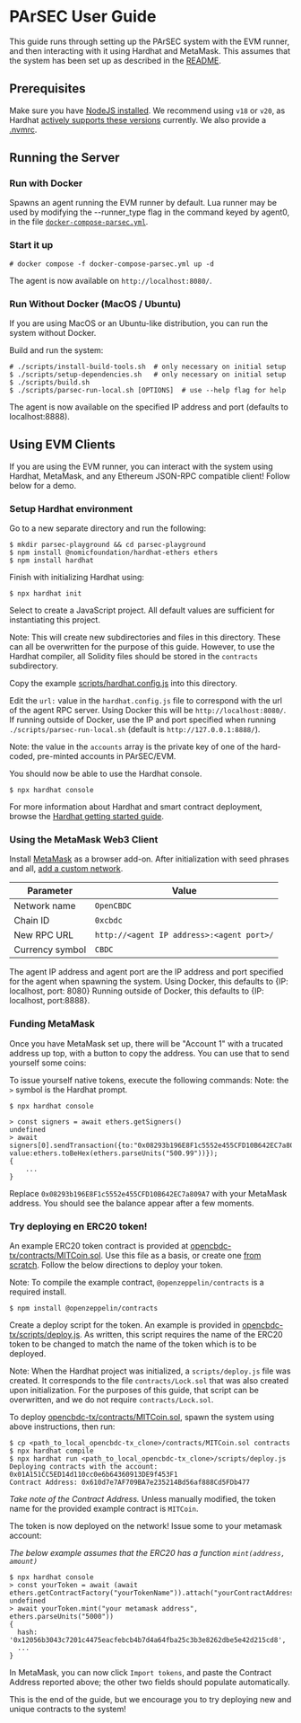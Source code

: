 # PArSEC User Guide

This guide runs through setting up the PArSEC system with the EVM runner, and then interacting with it using Hardhat and MetaMask.
This assumes that the system has been set up as described in the [README](https://github.com/mit-dci/opencbdc-tx#readme).

## Prerequisites

Make sure you have [NodeJS installed](https://github.com/nodesource/distributions/blob/master/README.md).
We recommend using `v18` or `v20`, as Hardhat [actively supports these versions](https://github.com/nodejs/release#release-schedule) currently.
We also provide a [.nvmrc](../.nvmrc).
## Running the Server
### Run with Docker

Spawns an agent running the EVM runner by default.
Lua runner may be used by modifying the --runner_type flag in the command keyed by agent0, in the file [`docker-compose-parsec.yml`](https://github.com/mit-dci/opencbdc-tx/blob/trunk/docker-compose-parsec.yml).

### Start it up
```console
# docker compose -f docker-compose-parsec.yml up -d
```

The agent is now available on `http://localhost:8080/`.


### Run Without Docker (MacOS / Ubuntu)
If you are using MacOS or an Ubuntu-like distribution, you can run the system without Docker.

Build and run the system:
```console
# ./scripts/install-build-tools.sh  # only necessary on initial setup
$ ./scripts/setup-dependencies.sh   # only necessary on initial setup
$ ./scripts/build.sh
$ ./scripts/parsec-run-local.sh [OPTIONS]  # use --help flag for help
```
The agent is now available on the specified IP address and port (defaults to localhost:8888).

## Using EVM Clients
If you are using the EVM runner, you can interact with the system using Hardhat, MetaMask, and any Ethereum JSON-RPC compatible client!
Follow below for a demo.

### Setup Hardhat environment

Go to a new separate directory and run the following:

```console
$ mkdir parsec-playground && cd parsec-playground
$ npm install @nomicfoundation/hardhat-ethers ethers
$ npm install hardhat
```

Finish with initializing Hardhat using:

```console
$ npx hardhat init
```

Select to create a JavaScript project.
All default values are sufficient for instantiating this project.

Note: This will create new subdirectories and files in this directory.
These can all be overwritten for the purpose of this guide.
However, to use the Hardhat compiler, all Solidity files should be stored in the
`contracts` subdirectory.

Copy the example [scripts/hardhat.config.js](../scripts/hardhat.config.js) into this directory.

Edit the `url:` value in the `hardhat.config.js` file to correspond with the url of the agent RPC server.
Using Docker this will be `http://localhost:8080/`.
If running outside of Docker, use the IP and port specified when running `./scripts/parsec-run-local.sh` (default is `http://127.0.0.1:8888/`).

Note: the value in the `accounts` array is the private key of one of the hard-coded, pre-minted accounts in PArSEC/EVM.

You should now be able to use the Hardhat console.

```console
$ npx hardhat console
```

For more information about Hardhat and smart contract deployment,
browse the [Hardhat getting started guide](https://hardhat.org/hardhat-runner/docs/getting-started#quick-start).


### Using the MetaMask Web3 Client

Install [MetaMask](https://metamask.io/) as a browser add-on.
After initialization with seed phrases and all, [add a custom network](https://metamask.zendesk.com/hc/en-us/articles/360043227612-How-to-add-a-custom-network-RPC).

| Parameter       | Value                                     |
| --------------- | ------------------------------------------|
| Network name    | `OpenCBDC`                                |
| Chain ID        | `0xcbdc`                                  |
| New RPC URL     | `http://<agent IP address>:<agent port>/` |
| Currency symbol | `CBDC`                                    |

The agent IP address and agent port are the IP address and port specified for the agent when spawning the system.
Using Docker, this defaults to {IP: localhost, port: 8080}
Running outside of Docker, this defaults to {IP: localhost, port:8888}.
### Funding MetaMask

Once you have MetaMask set up, there will be "Account 1" with a trucated address up top, with a button to copy the address.
You can use that to send yourself some coins:

To issue yourself native tokens, execute the following commands:
Note: the `>` symbol is the Hardhat prompt.
```console
$ npx hardhat console

> const signers = await ethers.getSigners()
undefined
> await signers[0].sendTransaction({to:"0x08293b196E8F1c5552e455CFD10B642EC7a809A7", value:ethers.toBeHex(ethers.parseUnits("500.99"))});
{
    ...
}
```

Replace `0x08293b196E8F1c5552e455CFD10B642EC7a809A7` with your MetaMask address.
You should see the balance appear after a few moments.

### Try deploying en ERC20 token!

An example ERC20 token contract is provided at [opencbdc-tx/contracts/MITCoin.sol](../contracts/MITCoin.sol).
Use this file as a basis, or create one [from scratch](https://dev.to/yakult/a-concise-hardhat-tutorial-part-2-writing-erc20-2jpm).
Follow the below directions to deploy your token.

Note: To compile the example contract, `@openzeppelin/contracts` is a required install.
```console
$ npm install @openzeppelin/contracts
```
Create a deploy script for the token. An example is provided in [opencbdc-tx/scripts/deploy.js](../scripts/deploy.js).
As written, this script requires the name of the ERC20 token to be changed to match the name of the token which is to be deployed.

Note: When the Hardhat project was initialized, a `scripts/deploy.js` file was created.
It corresponds to the file `contracts/Lock.sol` that was also created upon initialization.
For the purposes of this guide, that script can be overwritten, and we do not require `contracts/Lock.sol`.

To deploy [opencbdc-tx/contracts/MITCoin.sol](../contracts/MITCoin.sol), spawn the system using above instructions, then run:

```console
$ cp <path_to_local_opencbdc-tx_clone>/contracts/MITCoin.sol contracts
$ npx hardhat compile
$ npx hardhat run <path_to_local_opencbdc-tx_clone>/scripts/deploy.js
Deploying contracts with the account: 0x01A151CC5ED14d110cc0e6b64360913DE9f453F1
Contract Address: 0x610d7e7AF709BA7e235214Bd56af888Cd5FDb477
```

*Take note of the Contract Address.*
Unless manually modified, the token name for the provided example contract is `MITCoin`.

The token is now deployed on the network!
Issue some to your metamask account:

*The below example assumes that the ERC20 has a function `mint(address, amount)`*


```console
$ npx hardhat console
> const yourToken = await (await ethers.getContractFactory("yourTokenName")).attach("yourContractAddress");
undefined
> await yourToken.mint("your metamask address", ethers.parseUnits("5000"))
{
  hash: '0x12056b3043c7201c4475eacfebcb4b7d4a64fba25c3b3e8262dbe5e42d215cd8',
  ...
}
```

In MetaMask, you can now click `Import tokens`, and paste the Contract Address reported above; the other two fields should populate automatically.

This is the end of the guide, but we encourage you to try deploying new and unique contracts to the system!
